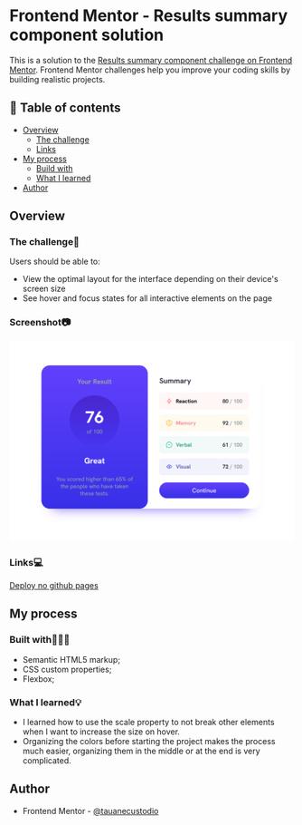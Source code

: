 # Frontend Mentor - Results summary component solution

This is a solution to the [Results summary component challenge on Frontend Mentor](https://www.frontendmentor.io/challenges/results-summary-component-CE_K6s0maV). Frontend Mentor challenges help you improve your coding skills by building realistic projects. 

## 📑 Table of contents

- [Overview](#overview)
  - [The challenge](#the-challenge)
  - [Links](#links)
- [My process](#my-process)
  - [Build with](#built-with)
  - [What I learned](#what-i-learned)
- [Author](#author)

## Overview

### The challenge🎯

Users should be able to:

- View the optimal layout for the interface depending on their device's screen size
- See hover and focus states for all interactive elements on the page

### Screenshot📷

![Alt text](./screenshot.png)

### Links💻

[Deploy no github pages](https://tauanecustodio.github.io/frontend_mentor/results_summary_component/)

## My process

### Built with👩🏻‍💻

- Semantic HTML5 markup;
- CSS custom properties;
- Flexbox;

### What I learned💡

- I learned how to use the scale property to not break other elements when I want to increase the size on hover.
- Organizing the colors before starting the project makes the process much easier, organizing them in the middle or at the end is very complicated.

## Author

- Frontend Mentor - [@tauanecustodio](https://www.frontendmentor.io/profile/TauaneCustodio)
